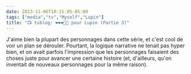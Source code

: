 ```yaml
---
date: 2023-11-06T10:21:05-05:00
tags: ["media","tv","Myself","Lupin"]
title: "📺 tvblog: ❤️❤️❤️🖤🖤 pour Lupin (Partie 3)"
---
```

J'aime bien la plupart des personnages dans cette série, et c'est cool de voir un plan se dérouler. Pourtant, la logique narrative ne tenait pas hyper bien, et on avait parfois l'impression que les personnages faisaient des choses juste pour avancer une certaine histoire (et, d'ailleurs, qu'on inventait de nouveaux personnages pour la même raison).